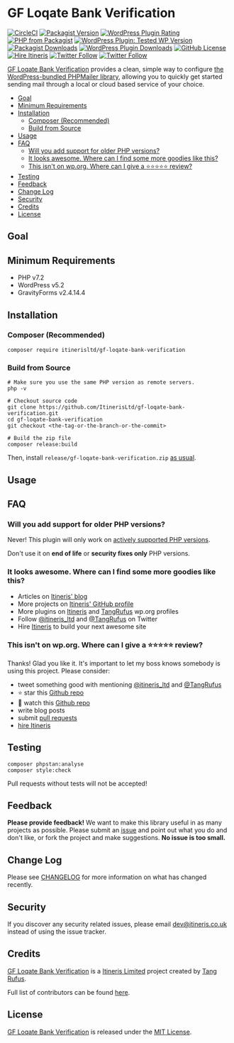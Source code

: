 # GF Loqate Bank Verification

[![CircleCI](https://circleci.com/gh/ItinerisLtd/gf-loqate-bank-verification.svg?style=svg)](https://circleci.com/gh/ItinerisLtd/gf-loqate-bank-verification)
[![Packagist Version](https://img.shields.io/packagist/v/itinerisltd/gf-loqate-bank-verification.svg?label=release&style=flat-square)](https://packagist.org/packages/itinerisltd/gf-loqate-bank-verification)
[![WordPress Plugin Rating](https://img.shields.io/wordpress/plugin/rating/gf-loqate-bank-verification?style=flat-square)](https://wordpress.org/plugins/gf-loqate-bank-verification)
[![PHP from Packagist](https://img.shields.io/packagist/php-v/itinerisltd/gf-loqate-bank-verification.svg?style=flat-square)](https://packagist.org/packages/itinerisltd/gf-loqate-bank-verification)
[![WordPress Plugin: Tested WP Version](https://img.shields.io/wordpress/plugin/tested/gf-loqate-bank-verification?style=flat-square)](https://wordpress.org/plugins/gf-loqate-bank-verification)
[![Packagist Downloads](https://img.shields.io/packagist/dt/itinerisltd/gf-loqate-bank-verification.svg?label=packagist%20downloads&style=flat-square)](https://packagist.org/packages/itinerisltd/gf-loqate-bank-verification)
[![WordPress Plugin Downloads](https://img.shields.io/wordpress/plugin/dt/gf-loqate-bank-verification?label=wp.org%20downloads&style=flat-square)](https://wordpress.org/plugins/gf-loqate-bank-verification)
[![GitHub License](https://img.shields.io/github/license/itinerisltd/gf-loqate-bank-verification.svg?style=flat-square)](https://github.com/ItinerisLtd/gf-loqate-bank-verification/blob/master/LICENSE)
[![Hire Itineris](https://img.shields.io/badge/Hire-Itineris-ff69b4.svg?style=flat-square)](https://www.itineris.co.uk/contact/)
[![Twitter Follow](https://img.shields.io/twitter/follow/itineris_ltd?style=flat-square)](https://twitter.com/itineris_ltd)
[![Twitter Follow](https://img.shields.io/twitter/follow/tangrufus?style=flat-square)](https://twitter.com/tangrufus)

[GF Loqate Bank Verification](https://github.com/ItinerisLtd/gf-loqate-bank-verification) provides a clean, simple way to configure [the WordPress-bundled PHPMailer library](https://core.trac.wordpress.org/browser/trunk/src/wp-includes/class-phpmailer.php), allowing you to quickly get started sending mail through a local or cloud based service of your choice.

<!-- START doctoc generated TOC please keep comment here to allow auto update -->
<!-- DON'T EDIT THIS SECTION, INSTEAD RE-RUN doctoc TO UPDATE -->


- [Goal](#goal)
- [Minimum Requirements](#minimum-requirements)
- [Installation](#installation)
  - [Composer (Recommended)](#composer-recommended)
  - [Build from Source](#build-from-source)
- [Usage](#usage)
- [FAQ](#faq)
  - [Will you add support for older PHP versions?](#will-you-add-support-for-older-php-versions)
  - [It looks awesome. Where can I find some more goodies like this?](#it-looks-awesome-where-can-i-find-some-more-goodies-like-this)
  - [This isn't on wp.org. Where can I give a :star::star::star::star::star: review?](#this-isnt-on-wporg-where-can-i-give-a-starstarstarstarstar-review)
- [Testing](#testing)
- [Feedback](#feedback)
- [Change Log](#change-log)
- [Security](#security)
- [Credits](#credits)
- [License](#license)

<!-- END doctoc generated TOC please keep comment here to allow auto update -->

## Goal

## Minimum Requirements

- PHP v7.2
- WordPress v5.2
- GravityForms v2.4.14.4

## Installation

### Composer (Recommended)

```sh-session
composer require itinerisltd/gf-loqate-bank-verification
```

### Build from Source

```sh-session
# Make sure you use the same PHP version as remote servers.
php -v

# Checkout source code
git clone https://github.com/ItinerisLtd/gf-loqate-bank-verification.git
cd gf-loqate-bank-verification
git checkout <the-tag-or-the-branch-or-the-commit>

# Build the zip file
composer release:build
```

Then, install `release/gf-loqate-bank-verification.zip` [as usual](https://codex.wordpress.org/Managing_Plugins#Installing_Plugins).

## Usage

## FAQ

### Will you add support for older PHP versions?

Never! This plugin will only work on [actively supported PHP versions](https://secure.php.net/supported-versions.php).

Don't use it on **end of life** or **security fixes only** PHP versions.

### It looks awesome. Where can I find some more goodies like this?

- Articles on [Itineris' blog](https://www.itineris.co.uk/blog/)
- More projects on [Itineris' GitHub profile](https://github.com/itinerisltd)
- More plugins on [Itineris](https://profiles.wordpress.org/itinerisltd/#content-plugins) and [TangRufus](https://profiles.wordpress.org/tangrufus/#content-plugins) wp.org profiles
- Follow [@itineris_ltd](https://twitter.com/itineris_ltd) and [@TangRufus](https://twitter.com/tangrufus) on Twitter
- Hire [Itineris](https://www.itineris.co.uk/services/) to build your next awesome site

### This isn't on wp.org. Where can I give a :star::star::star::star::star: review?

Thanks! Glad you like it. It's important to let my boss knows somebody is using this project. Please consider:

- tweet something good with mentioning [@itineris_ltd](https://twitter.com/itineris_ltd) and [@TangRufus](https://twitter.com/tangrufus)
- :star: star this [Github repo](https://github.com/ItinerisLtd/gf-loqate-bank-verification)
- :eyes: watch this [Github repo](https://github.com/ItinerisLtd/gf-loqate-bank-verification)
- write blog posts
- submit [pull requests](https://github.com/ItinerisLtd/gf-loqate-bank-verification)
- [hire Itineris](https://www.itineris.co.uk/services/)

## Testing

```sh-session
composer phpstan:analyse
composer style:check
```

Pull requests without tests will not be accepted!

## Feedback

**Please provide feedback!** We want to make this library useful in as many projects as possible.
Please submit an [issue](https://github.com/ItinerisLtd/gf-loqate-bank-verification/issues/new) and point out what you do and don't like, or fork the project and make suggestions.
**No issue is too small.**

## Change Log

Please see [CHANGELOG](./CHANGELOG.md) for more information on what has changed recently.

## Security

If you discover any security related issues, please email [dev@itineris.co.uk](mailto:dev@itineris.co.uk) instead of using the issue tracker.

## Credits

[GF Loqate Bank Verification](https://github.com/ItinerisLtd/gf-loqate-bank-verification) is a [Itineris Limited](https://www.itineris.co.uk/) project created by [Tang Rufus](https://typist.tech).

Full list of contributors can be found [here](https://github.com/ItinerisLtd/gf-loqate-bank-verification/graphs/contributors).

## License

[GF Loqate Bank Verification](https://github.com/ItinerisLtd/gf-loqate-bank-verification) is released under the [MIT License](https://opensource.org/licenses/MIT).

